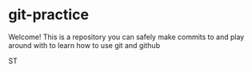 # git-practice

Welcome! This is a repository you can safely make commits to and play around with to learn how to use git and github

ST
